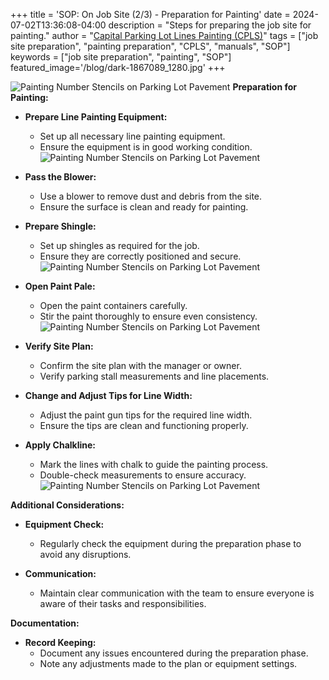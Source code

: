 +++
title = 'SOP: On Job Site (2/3) - Preparation for Painting'
date = 2024-07-02T13:36:08-04:00
description =  "Steps for preparing the job site for painting."
author = "[Capital Parking Lot Lines Painting (CPLS)](https://capitalpaintingservices.ca/)"
tags = ["job site preparation", "painting preparation", "CPLS", "manuals", "SOP"]
keywords = ["job site preparation", "painting", "SOP"]
featured_image='/blog/dark-1867089_1280.jpg'
+++

![Painting Number Stencils on Parking Lot Pavement](/blog/arrow.jpeg)
**Preparation for Painting:**

* **Prepare Line Painting Equipment:**
  - Set up all necessary line painting equipment.
  - Ensure the equipment is in good working condition.
![Painting Number Stencils on Parking Lot Pavement](/blog/titan39.jpeg)
* **Pass the Blower:**
  - Use a blower to remove dust and debris from the site.
  - Ensure the surface is clean and ready for painting.

* **Prepare Shingle:**
  - Set up shingles as required for the job.
  - Ensure they are correctly positioned and secure.
![Painting Number Stencils on Parking Lot Pavement](/blog/shingle.jpg)

* **Open Paint Pale:**
  - Open the paint containers carefully.
  - Stir the paint thoroughly to ensure even consistency.
![Painting Number Stencils on Parking Lot Pavement](/blog/paint2.jpeg)

* **Verify Site Plan:**
  - Confirm the site plan with the manager or owner.
  - Verify parking stall measurements and line placements.

* **Change and Adjust Tips for Line Width:**
  - Adjust the paint gun tips for the required line width.
  - Ensure the tips are clean and functioning properly.

* **Apply Chalkline:**
  - Mark the lines with chalk to guide the painting process.
  - Double-check measurements to ensure accuracy.
![Painting Number Stencils on Parking Lot Pavement](/blog/nice.jpeg)


**Additional Considerations:**

* **Equipment Check:**
  - Regularly check the equipment during the preparation phase to avoid any disruptions.
  
* **Communication:**
  - Maintain clear communication with the team to ensure everyone is aware of their tasks and responsibilities.

**Documentation:**

* **Record Keeping:**
  - Document any issues encountered during the preparation phase.
  - Note any adjustments made to the plan or equipment settings.
